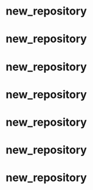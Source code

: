 # new_repository
# new_repository
# new_repository
# new_repository
# new_repository
# new_repository
# new_repository
